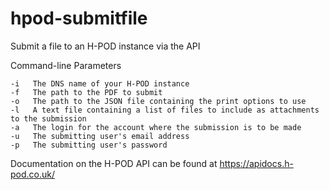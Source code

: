 ﻿# hpod-submitfile

Submit a file to an H-POD instance via the API

Command-line Parameters

    -i   The DNS name of your H-POD instance
    -f   The path to the PDF to submit
    -o   The path to the JSON file containing the print options to use
    -l   A text file containing a list of files to include as attachments to the submission
    -a   The login for the account where the submission is to be made
    -u   The submitting user's email address
    -p   The submitting user's password


Documentation on the H-POD API can be found at https://apidocs.h-pod.co.uk/